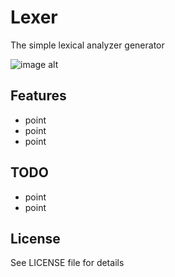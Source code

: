 # Lexer

The simple lexical analyzer generator

![image alt][1]
## Features

 - point
 - point
 - point

## TODO

 - point
 - point

## License

See LICENSE file for details


  [1]: https://raw.github.com/FedorKurilov/lexer/master/la.png
